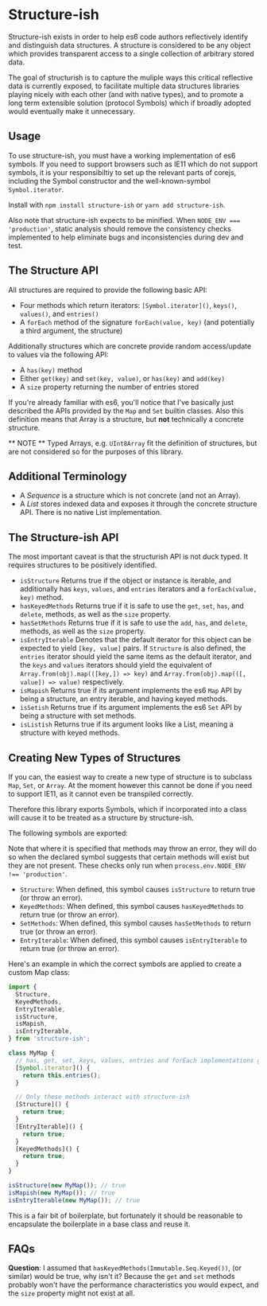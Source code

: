 # Structure-ish

Structure-ish exists in order to help es6 code authors reflectively identify and distinguish data structures. A structure is considered to be any object which provides transparent access to a single collection of arbitrary stored data.

The goal of structurish is to capture the muliple ways this critical reflective data is currently exposed, to facilitate multiple data structures libraries playing nicely with each other (and with native types), and to promote a long term extensible solution (protocol Symbols) which if broadly adopted would eventually make it unnecessary.

## Usage

To use structure-ish, you must have a working implementation of es6 symbols. If you need to support browsers such as IE11 which do not support symbols, it is your responsibiltiy to set up the relevant parts of corejs, including the Symbol constructor and the well-known-symbol `Symbol.iterator`.

Install with `npm install structure-ish` or `yarn add structure-ish`.

Also note that structure-ish expects to be minified. When `NODE_ENV === 'production'`, static analysis should remove the consistency checks implemented to help eliminate bugs and inconsistencies during dev and test.

## The Structure API

All structures are required to provide the following basic API:

- Four methods which return iterators: `[Symbol.iterator]()`, `keys()`, `values()`, and `entries()`
- A `forEach` method of the signature `forEach(value, key)` (and potentially a third argument, the
  structure)

Additionally structures which are concrete provide random access/update to values via the following API:

- A `has(key)` method
- Either `get(key)` and `set(key, value)`, or `has(key)` and `add(key)`
- A `size` property returning the number of entries stored

If you're already familiar with es6, you'll notice that I've basically just described the APIs provided by the `Map` and `Set` builtin classes. Also this definition means that Array is a structure, but **not** technically a concrete structure.

** NOTE ** Typed Arrays, e.g. `UInt8Array` fit the definition of structures, but are not considered so for the purposes of this library.

## Additional Terminology

- A _Sequence_ is a structure which is not concrete (and not an Array).
- A _List_ stores indexed data and exposes it through the concrete structure API. There is no native List implementation.

## The Structure-ish API

The most important caveat is that the structurish API is not duck typed. It requires structures to be positively identified.

- `isStructure` Returns true if the object or instance is iterable, and additionally has `keys`, `values`, and `entries` iterators and a `forEach(value, key)` method.
- `hasKeyedMethods` Returns true if it is safe to use the `get`, `set`, `has`, and `delete`, methods, as well as the `size` property.
- `hasSetMethods` Returns true if it is safe to use the `add`, `has`, and `delete`, methods, as well as the `size` property.
- `isEntryIterable` Denotes that the default iterator for this object can be expected to yield `[key, value]` pairs. If `Structure` is also defined, the `entries` iterator should yield the same items as the default iterator, and the `keys` and `values` iterators should yield the equivalent of `Array.from(obj).map(([key,]) => key)` and `Array.from(obj).map(([, value]) => value)` respectively.
- `isMapish` Returns true if its argument implements the es6 `Map` API by being a structure, an entry iterable, and having keyed methods.
- `isSetish` Returns true if its argument implements the es6 `Set` API by being a structure with set methods.
- `isListish` Returns true if its argument looks like a List, meaning a structure with keyed methods.

## Creating New Types of Structures

If you can, the easiest way to create a new type of structure is to subclass `Map`, `Set`, or `Array`. At the moment however this cannot be done if you need to support IE11, as it cannot even be transpiled correctly.

Therefore this library exports Symbols, which if incorporated into a class will cause it to be treated as a structure by structure-ish.

The following symbols are exported:

Note that where it is specified that methods may throw an error, they will do so when the declared symbol suggests that certain methods will exist but they are not present. These checks only run when `process.env.NODE_ENV !== 'production'`.

- `Structure`: When defined, this symbol causes `isStructure` to return true (or throw an error).
- `KeyedMethods`: When defined, this symbol causes `hasKeyedMethods` to return true (or throw an error).
- `SetMethods`: When defined, this symbol causes `hasSetMethods` to return true (or throw an error).
- `EntryIterable`: When defined, this symbol causes `isEntryIterable` to return true (or throw an error).

Here's an example in which the correct symbols are applied to create a custom Map class:

```js
import {
  Structure,
  KeyedMethods,
  EntryIterable,
  isStructure,
  isMapish,
  isEntryIterable,
} from 'structure-ish';

class MyMap {
  // has, get, set, keys, values, entries and forEach implementations go here
  [Symbol.iterator]() {
    return this.entries();
  }

  // Only these methods interact with structure-ish
  [Structure]() {
    return true;
  }
  [EntryIterable]() {
    return true;
  }
  [KeyedMethods]() {
    return true;
  }
}

isStructure(new MyMap()); // true
isMapish(new MyMap()); // true
isEntryIterable(new MyMap()); // true
```

This is a fair bit of boilerplate, but fortunately it should be reasonable to encapsulate the
boilerplate in a base class and reuse it.

## FAQs

**Question**: I assumed that `hasKeyedMethods(Immutable.Seq.Keyed())`, (or similar) would be true, why isn't it?
Because the `get` and `set` methods probably won't have the performance characteristics you would expect, and the `size` property might not exist at all.

